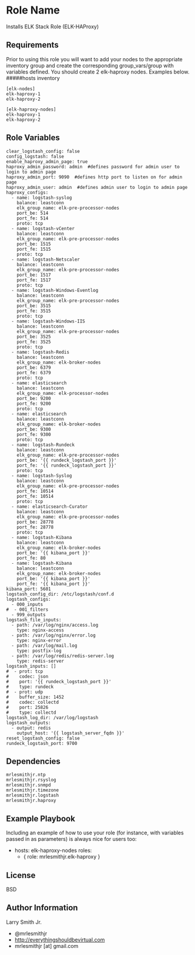 Role Name
=========

Installs ELK Stack Role (ELK-HAProxy)

Requirements
------------

Prior to using this role you will want to add your nodes to the appropriate inventory group and create the corresponding group_vars/group with variables defined. You should create 2 elk-haproxy nodes. Examples below.
#####hosts inventory
````
[elk-nodes]
elk-haproxy-1
elk-haproxy-2

[elk-haproxy-nodes]
elk-haproxy-1
elk-haproxy-2
````

Role Variables
--------------

````
clear_logstash_config: false
config_logstash: false
enable_haproxy_admin_page: true
haproxy_admin_password: admin  #defines password for admin user to login to admin page
haproxy_admin_port: 9090  #defines http port to listen on for admin page
haproxy_admin_user: admin  #defines admin user to login to admin page
haproxy_configs:
  - name: logstash-syslog
    balance: leastconn
    elk_group_name: elk-pre-processor-nodes
    port_be: 514
    port_fe: 514
    proto: tcp
  - name: logstash-vCenter
    balance: leastconn
    elk_group_name: elk-pre-processor-nodes
    port_be: 1515
    port_fe: 1515
    proto: tcp
  - name: logstash-Netscaler
    balance: leastconn
    elk_group_name: elk-pre-processor-nodes
    port_be: 1517
    port_fe: 1517
    proto: tcp
  - name: logstash-Windows-Eventlog
    balance: leastconn
    elk_group_name: elk-pre-processor-nodes
    port_be: 3515
    port_fe: 3515
    proto: tcp
  - name: logstash-Windows-IIS
    balance: leastconn
    elk_group_name: elk-pre-processor-nodes
    port_be: 3525
    port_fe: 3525
    proto: tcp
  - name: logstash-Redis
    balance: leastconn
    elk_group_name: elk-broker-nodes
    port_be: 6379
    port_fe: 6379
    proto: tcp
  - name: elasticsearch
    balance: leastconn
    elk_group_name: elk-processor-nodes
    port_be: 9200
    port_fe: 9200
    proto: tcp
  - name: elasticsearch
    balance: leastconn
    elk_group_name: elk-broker-nodes
    port_be: 9300
    port_fe: 9300
    proto: tcp
  - name: logstash-Rundeck
    balance: leastconn
    elk_group_name: elk-pre-processor-nodes
    port_be: '{{ rundeck_logstash_port }}'
    port_fe: '{{ rundeck_logstash_port }}'
    proto: tcp
  - name: logstash-Syslog
    balance: leastconn
    elk_group_name: elk-pre-processor-nodes
    port_fe: 10514
    port_fe: 10514
    proto: tcp
  - name: elasticsearch-Curator
    balance: leastconn
    elk_group_name: elk-pre-processor-nodes
    port_be: 28778
    port_fe: 28778
    proto: tcp
  - name: logstash-Kibana
    balance: leastconn
    elk_group_name: elk-broker-nodes
    port_be: '{{ kibana_port }}'
    port_fe: 80
  - name: logstash-Kibana
    balance: leastconn
    elk_group_name: elk-broker-nodes
    port_be: '{{ kibana_port }}'
    port_fe: '{{ kibana_port }}'
kibana_port: 5601
logstash_config_dir: /etc/logstash/conf.d
logstash_configs:
  - 000_inputs
#  - 001_filters
  - 999_outputs
logstash_file_inputs:
  - path: /var/log/nginx/access.log
    type: nginx-access
  - path: /var/log/nginx/error.log
    type: nginx-error
  - path: /var/log/mail.log
    type: postfix-log
  - path: /var/log/redis/redis-server.log
    type: redis-server
logstash_inputs: []
#  - prot: tcp
#    codec: json
#    port: '{{ rundeck_logstash_port }}'
#    type: rundeck
#  - prot: udp
#    buffer_size: 1452
#    codec: collectd
#    port: 25826
#    type: collectd
logstash_log_dir: /var/log/logstash
logstash_outputs:
  - output: redis
    output_host: '{{ logstash_server_fqdn }}'
reset_logstash_config: false
rundeck_logstash_port: 9700
````

Dependencies
------------

````
mrlesmithjr.ntp
mrlesmithjr.rsyslog
mrlesmithjr.snmpd
mrlesmithjr.timezone
mrlesmithjr.logstash
mrlesmithjr.haproxy
````

Example Playbook
----------------

Including an example of how to use your role (for instance, with variables passed in as parameters) is always nice for users too:

- hosts: elk-haproxy-nodes
  roles:
     - { role: mrlesmithjr.elk-haproxy }

License
-------

BSD

Author Information
------------------

Larry Smith Jr.
- @mrlesmithjr
- http://everythingshouldbevirtual.com
- mrlesmithjr [at] gmail.com
